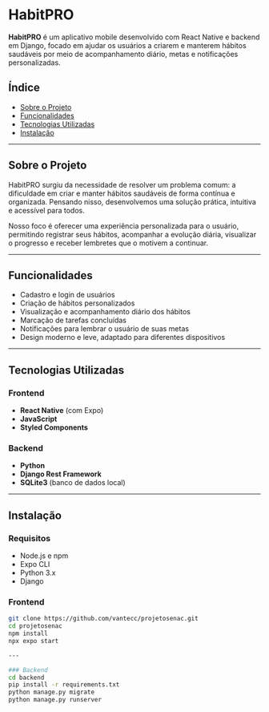# HabitPRO

**HabitPRO** é um aplicativo mobile desenvolvido com React Native e backend em Django, focado em ajudar os usuários a criarem e manterem hábitos saudáveis por meio de acompanhamento diário, metas e notificações personalizadas.

## Índice

- [Sobre o Projeto](#sobre-o-projeto)
- [Funcionalidades](#funcionalidades)
- [Tecnologias Utilizadas](#tecnologias-utilizadas)
- [Instalação](#instalação)
---

## Sobre o Projeto

HabitPRO surgiu da necessidade de resolver um problema comum: a dificuldade em criar e manter hábitos saudáveis de forma contínua e organizada. Pensando nisso, desenvolvemos uma solução prática, intuitiva e acessível para todos.

Nosso foco é oferecer uma experiência personalizada para o usuário, permitindo registrar seus hábitos, acompanhar a evolução diária, visualizar o progresso e receber lembretes que o motivem a continuar.

---

## Funcionalidades

- Cadastro e login de usuários
- Criação de hábitos personalizados
- Visualização e acompanhamento diário dos hábitos
- Marcação de tarefas concluídas
- Notificações para lembrar o usuário de suas metas
- Design moderno e leve, adaptado para diferentes dispositivos

---

## Tecnologias Utilizadas

### Frontend
- **React Native** (com Expo)
- **JavaScript**
- **Styled Components**

### Backend
- **Python**
- **Django Rest Framework**
- **SQLite3** (banco de dados local)

---

## Instalação

### Requisitos
- Node.js e npm
- Expo CLI
- Python 3.x
- Django

### Frontend
```bash
git clone https://github.com/vantecc/projetosenac.git
cd projetosenac
npm install
npx expo start

---

### Backend
cd backend
pip install -r requirements.txt
python manage.py migrate
python manage.py runserver